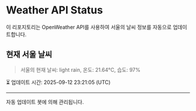 
# Weather API Status

이 리포지토리는 OpenWeather API를 사용하여 서울의 날씨 정보를 자동으로 업데이트합니다.

## 현재 서울 날씨
> 서울의 현재 날씨: light rain, 온도: 21.64°C, 습도: 97%

⏳ 업데이트 시간: 2025-09-12 23:21:05 (UTC)

---
자동 업데이트 봇에 의해 관리됩니다.
